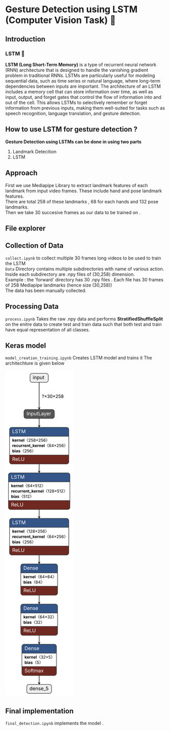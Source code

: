 # Gesture Detection using LSTM (Computer Vision Task) 🤖
## Introduction 
### LSTM 🧠

**LSTM (Long Short-Term Memory)** is a type of recurrent neural network (RNN) architecture that is designed to handle the vanishing gradient problem in traditional RNNs. LSTMs are particularly useful for modeling sequential data, such as time series or natural language, where long-term dependencies between inputs are important. The architecture of an LSTM includes a memory cell that can store information over time, as well as input, output, and forget gates that control the flow of information into and out of the cell. This allows LSTMs to selectively remember or forget information from previous inputs, making them well-suited for tasks such as speech recognition, language translation, and gesture detection.<br>

How to use LSTM for gesture detection ?
--

**Gesture Detection using LSTMs can be done in using two parts**
1. Landmark Detecition 
2. LSTM

Approach
--
First we use Mediapipe Library to extract landmark features of each landmark from input video frames. These include hand and pose landmark features. <br>
There are total 258 of these landmarks , 68 for each hands and 132 pose landmarks. <br>
Then we take 30 succesive frames as our data to be trained on .

## File explorer 
Collection of Data
--
`collect.ipynb` to collect multiple 30 frames long videos to be used to train the LSTM <br>
`Data` Directory contains multiple subdirectories with name of various action. Inside each subdirectory are .npy files of (30,258) dimension.<br>
Example : the 'forward' directory has 30 .npy files . Each file has 30 frames of 258 Mediapipe landmarks (hence size (30,258))<br>
The data has been manually collected.

Processing Data
--
`process.ipynb` Takes the raw .npy data and performs **StratifiedShuffleSplit** on the enitre data to create test and train data such that both test and train have equal representation of all classes. <br>

Keras model
--
`model_creation_training.ipynb` Creates LSTM model and trains it 
The architechture is given below <br>

![Model](model.h5.svg)

## Final implementation 

`final_detection.ipynb` implements the model .

